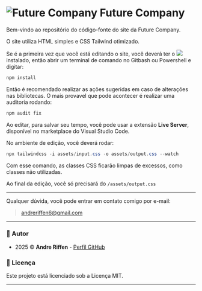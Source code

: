 # ![Future Company](/favicon.ico) Future Company 

Bem-vindo ao repositório do código-fonte do site da Future Company.

O site utiliza HTML simples e CSS Tailwind otimizado.


Se é a primeira vez que você está editando o site, você deverá ter o <a href="#requisitos"><img src="https://img.shields.io/badge/Node%20JS-339933?style=flat-square&logo=node.js&logoColor=white"/></a>  instalado, então abrir um terminal de comando no Gitbash ou Powershell e digitar:

```powershell
npm install
```

Então é recomendado realizar as ações sugeridas em caso de alterações nas bibliotecas. O mais provavel que pode acontecer é realizar uma auditoria rodando:

```powershell
npm audit fix
```

Ao editar, para salvar seu tempo, você pode usar a extensão **Live Server**, disponível no marketplace do Visual Studio Code.

No ambiente de edição, você deverá rodar:

```powershell
npx tailwindcss -i assets/input.css -o assets/output.css --watch
```

Com esse comando, as classes CSS ficarão limpas de excessos, como classes não utilizadas.

Ao final da edição, você só precisará do `/assets/output.css`

---

Qualquer dúvida, você pode entrar em contato comigo por e-mail: 

> andreriffen6@gmail.com

---

### 🐘 Autor

- 2025 ©️ **Andre Riffen** - [Perfil GitHub](https://github.com/andreriffen)

### 📜 Licença

Este projeto está licenciado sob a Licença MIT.

---
